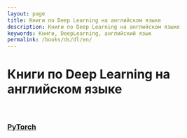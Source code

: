 ```yaml
---
layout: page
title: Книги по Deep Learning на английском языке
description: Книги по Deep Learning на английском языке
keywords: Книги, DeepLearning, английский язык
permalink: /books/ds/dl/en/
---
```


# Книги по Deep Learning на английском языке

<br/>

### [PyTorch](/books/ds/dl/pytorch/)
